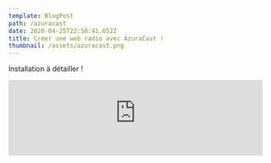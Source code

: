 ```yaml
---
template: BlogPost
path: /azuracast
date: 2020-04-25T22:58:41.652Z
title: Créer une web radio avec AzuraCast !
thumbnail: /assets/azuracast.png
---
```

Installation à détailler !



<iframe src="https://radio.lycee-experimental.org/public/radioxp/embed" frameborder="0" allowtransparency="true" style="width: 100%; min-height: 150px; border: 0;"></iframe>
